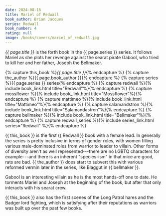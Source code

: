 ```yaml
---
date: 2024-08-16
title: Mariel of Redwall
book_author: Brian Jacques
series: Redwall
book_number: 4
rating: null
image: /books/covers/mariel_of_redwall.jpg
---
```


<cite class="book-title">{{ page.title }}</cite> is the forth book in the
<span class="book-series">{{ page.series }}</span> series. It follows Mariel
as she plots her revenge against the searat pirate Gabool, who tried to kill
her and her father, Joseph the Bellmaker.

{% capture this_book %}<cite class="book-title">{{ page.title }}</cite>{% endcapture %}
{% capture the_author %}<span class="author-name">{{ page.book_author }}</span>{% endcapture %}
{% capture series %}<span class="book-series">{{ page.series }}</span> series{% endcapture %}
{% capture redwall %}{% include book_link.html title="Redwall"%}{% endcapture %}
{% capture mossflower %}{% include book_link.html title="Mossflower"%}{% endcapture %}
{% capture mattimeo %}{% include book_link.html title="Mattimeo"%}{% endcapture %}
{% capture salamandstron %}{% include book_link.html title="Salamandastron"%}{% endcapture %}
{% capture bellmaker %}{% include book_link.html title="Bellmaker"%}{% endcapture %}
{% capture redwall_series %}{% include series_link.html series="Redwall" %}{% endcapture %}

{{ this_book }} is the first {{ Redwall }} book with a female lead. In
generally the series is pretty inclusive in terms of gender roles, with women
filling various male-dominated roles from warrior to leader to villain. Other
forms of diversity aren't as well represented---there are no LGBTQ
characters for example---and there is an inherent "species-ism" in that mice
are good, rats are bad. {{ the_author }} does start to subvert this with
various reformed vermin later in the series, like Blaggut in {{ bellmaker }}.

Gabool is an interesting villain as he is the most hands-off one to date. He
torments Mariel and Joseph at the beginning of the book, but after that only
interacts with his searat crew.

{{ this_book }} also has the first scenes of the Long Patrol hares and the
Badger lord fighting, which is satisfying after their reputations as warriors
was built up over the past few books.
